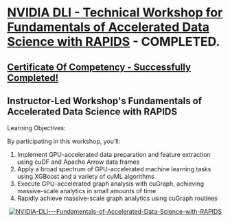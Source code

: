 # [NVIDIA DLI - Technical Workshop for Fundamentals of Accelerated Data Science with RAPIDS](https://www.nvidia.com/en-us/training/instructor-led-workshops/fundamentals-of-accelerated-data-science/) - COMPLETED.
## [Certificate Of Competency - Successfully Completed!](https://learn.next.courses.nvidia.com/certificates/57ca45fb64524175b574af4fafa21e11)

## Instructor-Led Workshop's Fundamentals of Accelerated Data Science with RAPIDS

Learning Objectives:

By participating in this workshop, you’ll:

1. Implement GPU-accelerated data preparation and feature extraction using cuDF and Apache Arrow data frames
2. Apply a broad spectrum of GPU-accelerated machine learning tasks using XGBoost and a variety of cuML algorithms
3. Execute GPU-accelerated graph analysis with cuGraph, achieving massive-scale analytics in small amounts of time
4. Rapidly achieve massive-scale graph analytics using cuGraph routines

<p style="text-align:center">
    <a href="https://learn.next.courses.nvidia.com/certificates/57ca45fb64524175b574af4fafa21e11" target="_blank">
    <img src="https://github.com/erwinpasia/NVIDIA-DLI-Technical-Workshop-for-Fundamentals-of-Accelerated-Data-Science-with-RAPIDS/blob/main/images/Fundamentals_Of_Accelerated_Data_Science_with_RAPIDS.png" alt="NVIDIA-DLI---Fundamentals-of-Accelerated-Data-Science-with-RAPIDS"  />
    </a>
</p>
